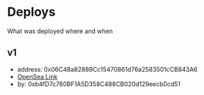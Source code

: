 # Deploys

What was deployed where and when

## v1

- address: 0x06C48a82889Cc15470861d76a2583501cCB843A6
- [OpenSea Link](https://testnets.opensea.io/collection/squarenft-rzzg0mvydk)
- by: 0xb4fD7c760BF1A5D358C488CB020d129eecb0cd51
